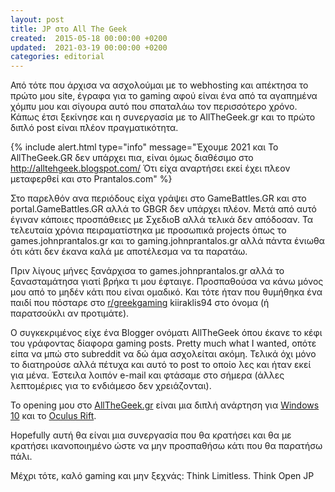```yaml
---
layout: post
title: JP στο All The Geek
created:  2015-05-18 00:00:00 +0200
updated:  2021-03-19 00:00:00 +0200
categories: editorial
---
```


Από τότε που άρχισα να ασχολούμαι με το webhosting και απέκτησα το πρώτο μου
site, έγραφα για το gaming αφού είναι ένα από τα αγαπημένα χόμπυ μου και
σίγουρα αυτό που σπαταλάω τον περισσότερο χρόνο. Κάπως έτσι ξεκίνησε και η
συνεργασία με το AllTheGeek.gr και το πρώτο διπλό post είναι πλέον
πραγματικότητα.

{% include alert.html type="info" message="Έχουμε 2021 και Το AllTheGeek.GR
δεν υπάρχει πια, είναι όμως διαθέσιμο στο http://alltehgeek.blogspot.com/
Ότι είχα αναρτήσει εκεί έχει πλεον μεταφερθεί και στο Prantalos.com" %}

Στο παρελθόν ανα περιόδους είχα γράψει στο GameBattles.GR και στο 
portal.GameBattles.GR αλλά το GBGR δεν υπάρχει πλέον. Μετά από αυτό έγιναν
κάποιες προσπάθειες με ΣχεδιοΒ αλλά τελικά δεν απόδοσαν. Τα τελευταία χρόνια
πειραματίστηκα με προσωπικά projects όπως το games.johnprantalos.gr και το
gaming.johnprantalos.gr αλλά πάντα ένιωθα ότι κάτι δεν έκανα καλά με αποτέλεσμα
να τα παρατάω.

Πριν λίγους μήνες ξανάρχισα το games.johnprantalos.gr αλλά το ξανασταμάτησα
γιατί βρήκα τι μου έφταιγε. Προσπαθούσα να κάνω μόνος μου από το μηδέν κάτι που
είναι ομαδικό. Και τότε ήταν που θυμήθηκα ένα παιδί που πόσταρε στο
[r/greekgaming](http://www.reddit.com/r/greekgaming)
kiiraklis94 στο όνομα (ή παρατσούκλι αν προτιμάτε).

Ο συγκεκριμένος είχε ένα Blogger ονόματι AllTheGeek όπου έκανε το κέφι του
γράφοντας δίαφορα gaming posts. Pretty much what I wanted, οπότε είπα να μπώ
στο subreddit να δώ άμα ασχολείται ακόμη. Τελικά όχι μόνο το διατηρούσε αλλά 
πέτυχα και αυτό το post το οποίο λες και ήταν εκεί για μένα. Έστειλα λοιπόν 
e-mail και φτάσαμε στο σήμερα (άλλες λεπτομέριες για το ενδιάμεσο δεν
χρειάζονται).

Το opening μου στο [AllTheGeek.gr](http://www.allthegeek.gr/) είναι μια διπλή
ανάρτηση για [Windows 10](http://www.allthegeek.gr/2015/05/windows-10-free-upgrade-for-pirated-versions-but.html)
και το [Oculus Rift](http://www.allthegeek.gr/2015/05/oculus-rift.html).

Hopefully αυτή θα είναι μια συνεργασία που θα κρατήσει και θα με κρατήσει
ικανοποιημένο ώστε να μην προσπαθήσω κάτι που θα παρατήσω πάλι.

Μέχρι τότε, καλό gaming και μην ξεχνάς:
Think Limitless. Think Open
JP
